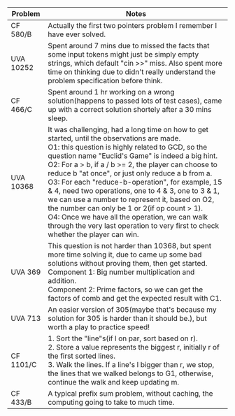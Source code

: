 | Problem | Notes |
|---|-------|
| CF 580/B | Actually the first two pointers problem I remember I have ever solved. |
| UVA 10252 | Spent around 7 mins due to missed the facts that some input tokens might just be simply empty strings, which default "cin >>" miss. Also spent more time on thinking due to didn't really understand the problem specification before think. |
| CF 466/C | Spent around 1 hr working on a wrong solution(happens to passed lots of test cases), came up with a correct solution shortely after a 30 mins sleep. |
| UVA 10368  | It was challenging, had a long time on how to get started, until the observations are made. <br />O1: this question is highly related to GCD, so the question name "Euclid's Game" is indeed a big hint. <br /> O2: For a > b, if a / b >= 2, the player can choose to reduce b "at once", or just only reduce a b from a. <br/> O3: For each "reduce-b-operation", for example, 15 & 4, need two operations, one to 4 & 3, one to 3 & 1, we can use a number to represent it, based on O2, the number can only be 1 or 2(if op count > 1). <br /> O4: Once we have all the operation, we can walk through the very last operation to very first to check whether the player can win. |
| UVA 369 | This question is not harder than 10368, but spent more time solving it, due to came up some bad solutions without proving them, then get started. <br/> Component 1: Big number multiplication and addition. <br/>  Component 2: Prime factors, so we can get the factors of comb and get the expected result with C1. |
| UVA 713 | An easier version of 305(maybe that's because my solution for 305 is harder than it should be.), but worth a play to practice speed! |
| CF 1101/C | 1. Sort the "line"s(if l on par, sort based on r). <br/> 2. Store a value represents the biggest r, initially r of the first sorted lines. <br/> 3. Walk the lines. If a line's l bigger than r, we stop, the lines that we walked belongs to G1, otherwise, continue the walk and keep updating m. |
| CF 433/B  | A typical prefix sum problem, without caching, the computing going to take to much time.  |
